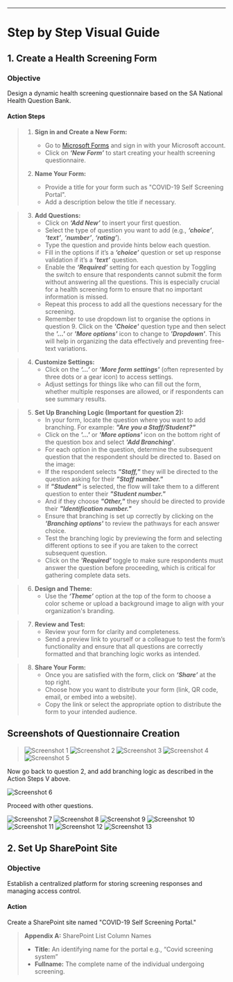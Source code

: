 ---

# Step by Step Visual Guide

## 1. Create a Health Screening Form

### Objective

Design a dynamic health screening questionnaire based on the SA National Health Question Bank.

#### Action Steps

> 1. **Sign in and Create a New Form:**
>     - Go to [Microsoft Forms](https://forms.microsoft.com) and sign in with your Microsoft account.
>     - Click on ***‘New Form’*** to start creating your health screening questionnaire.
>
> 2. **Name Your Form:**
>    - Provide a title for your form such as "COVID-19 Self Screening Portal".
>    - Add a description below the title if necessary.

> 3. **Add Questions:**
>    - Click on ***‘Add New’*** to insert your first question.
>    - Select the type of question you want to add (e.g., ***‘choice’***, ***‘text’***, ***‘number’***, ***‘rating’***).
>    - Type the question and provide hints below each question.
>    - Fill in the options if it’s a ***‘choice’*** question or set up response validation if it’s a ***‘text’*** question.
>    - Enable the ***‘Required’*** setting for each question by Toggling the switch to ensure that respondents cannot submit the form without answering all the questions. This is especially crucial for a health screening form to ensure that no important information is missed.
>    - Repeat this process to add all the questions necessary for the screening.
>    - Remember to use dropdown list to organise the options in question 9. Click on the ***'Choice'*** question type and then select the ***'...'*** or ***'More options'*** icon to change to ***'Dropdown'***. This will help in organizing the data effectively and preventing free-text variations.

> 4. **Customize Settings:**
>     - Click on the ***‘...’*** or ***'More form settings'*** (often represented by three dots or a gear icon) to access settings.
>     - Adjust settings for things like who can fill out the form, whether multiple responses are allowed, or if respondents can see summary results.

> 5. **Set Up Branching Logic (Important for question 2):**
>     - In your form, locate the question where you want to add branching. For example: ***"Are you a Staff/Student?"***
>     - Click on the ***'...'*** or ***'More options'*** icon on the bottom right of the question box and select ***'Add Branching'***.
>     - For each option in the question, determine the subsequent question that the respondent should be directed to. Based on the image:
>     - If the respondent selects ***"Staff,"*** they will be directed to the question asking for their ***"Staff number."***
>     - If ***"Student"*** is selected, the flow will take them to a different question to enter their ***"Student number."***
>     - And if they choose ***"Other,"*** they should be directed to provide their ***"Identification number."***
>     - Ensure that branching is set up correctly by clicking on the ***'Branching options'*** to review the pathways for each answer choice.
>     - Test the branching logic by previewing the form and selecting different options to see if you are taken to the correct subsequent question.
>     - Click on the ***'Required'*** toggle to make sure respondents must answer the question before proceeding, which is critical for gathering complete data sets.

> 6. **Design and Theme:**
>     - Use the ***‘Theme’*** option at the top of the form to choose a color scheme or upload a background image to align with your organization's branding.

> 7. **Review and Test:**
>     - Review your form for clarity and completeness.
>     - Send a preview link to yourself or a colleague to test the form’s functionality and ensure that all questions are correctly formatted and that branching logic works as intended.

> 8. **Share Your Form:**
>     - Once you are satisfied with the form, click on ***‘Share’*** at the top right.
>     - Choose how you want to distribute your form (link, QR code, email, or embed into a website).
>     - Copy the link or select the appropriate option to distribute the form to your intended audience.


## Screenshots of Questionnaire Creation

> ![Screenshot 1](https://github.com/TheExpertApprentice/Covid-Screening-Portal/blob/main/images/1.png)
> ![Screenshot 2](https://github.com/TheExpertApprentice/Covid-Screening-Portal/blob/main/images/2.png)
> ![Screenshot 3](https://github.com/TheExpertApprentice/Covid-Screening-Portal/blob/main/images/3.png)
![Screenshot 4](https://github.com/TheExpertApprentice/Covid-Screening-Portal/blob/main/images/4.png)
![Screenshot 5](https://github.com/TheExpertApprentice/Covid-Screening-Portal/blob/main/images/5.png)

Now go back to question 2, and add branching logic as described in the Action Steps V above.

![Screenshot 6](https://github.com/TheExpertApprentice/Covid-Screening-Portal/blob/main/images/6.png)

Proceed with other questions.

![Screenshot 7](https://github.com/TheExpertApprentice/Covid-Screening-Portal/blob/main/images/7.png)
![Screenshot 8](https://github.com/TheExpertApprentice/Covid-Screening-Portal/blob/main/images/8.png)
![Screenshot 9](https://github.com/TheExpertApprentice/Covid-Screening-Portal/blob/main/images/9.png)
![Screenshot 10](https://github.com/TheExpertApprentice/Covid-Screening-Portal/blob/main/images/10.png)
![Screenshot 11](https://github.com/TheExpertApprentice/Covid-Screening-Portal/blob/main/images/11.png)
![Screenshot 12](https://github.com/TheExpertApprentice/Covid-Screening-Portal/blob/main/images/12.png)
![Screenshot 13](https://github.com/TheExpertApprentice/Covid-Screening-Portal/blob/main/images/13.png)





## 2. Set Up SharePoint Site

### Objective

Establish a centralized platform for storing screening responses and managing access control.

#### Action

Create a SharePoint site named "COVID-19 Self Screening Portal."

> **Appendix A:** SharePoint List Column Names
> - **Title:** An identifying name for the portal e.g., “Covid screening system”
> - **Fullname:** The complete name of the individual undergoing screening.

